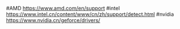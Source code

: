 #AMD
<https://www.amd.com/en/support>
#intel
<https://www.intel.cn/content/www/cn/zh/support/detect.html>
#nvidia
<https://www.nvidia.cn/geforce/drivers/>
